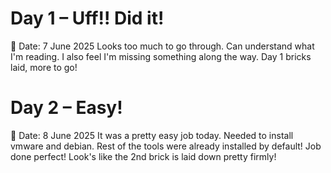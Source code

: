 # Day 1 – Uff!! Did it!
📅 Date: 7 June 2025
 Looks too much to go through. Can understand what I'm reading. I also feel I'm missing something along the way. Day 1 bricks laid, more to go!

 # Day 2 – Easy!
📅 Date: 8 June 2025
It was a pretty easy job today. Needed to install vmware and debian. Rest of the tools were already installed by default! Job done perfect! Look's like the 2nd brick is laid down pretty firmly!